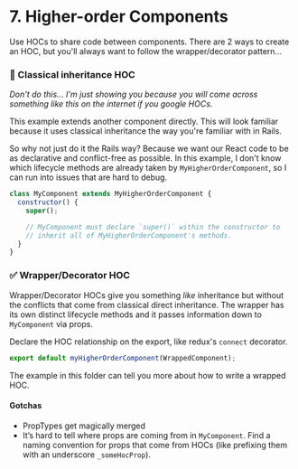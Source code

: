 # 7. Higher-order Components
Use HOCs to share code between components. There are 2 ways to create an HOC, but you'll always want to follow the wrapper/decorator pattern...

### 🚫 Classical inheritance HOC
_Don't do this... I'm just showing you because you will come across something like this on the internet if you google HOCs._

This example extends another component directly. This will look familiar because it uses classical inheritance the way you're familiar with in Rails.

So why not just do it the Rails way? Because we want our React code to be as declarative and conflict-free as possible. In this example, I don't know which lifecycle methods are already taken by `MyHigherOrderComponent`, so I can run into issues that are hard to debug.
```js
class MyComponent extends MyHigherOrderComponent {
  constructor() {
    super();

    // MyComponent must declare `super()` within the constructor to
    // inherit all of MyHigherOrderComponent's methods.
  }
}
```

### ✅ Wrapper/Decorator HOC
Wrapper/Decorator HOCs give you something _like_ inheritance but without the conflicts that come from classical direct inheritance. The wrapper has its own distinct lifecycle methods and it passes information down to `MyComponent` via props.

Declare the HOC relationship on the export, like redux's `connect` decorator.
```js
export default myHigherOrderComponent(WrappedComponent);
```
The example in this folder can tell you more about how to write a wrapped HOC.

#### Gotchas
* PropTypes get magically merged
* It’s hard to tell where props are coming from in `MyComponent`. Find a naming convention for props that come from HOCs (like prefixing them with an underscore `_someHocProp`).
